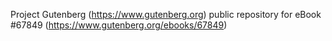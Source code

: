Project Gutenberg (https://www.gutenberg.org) public repository for
eBook #67849 (https://www.gutenberg.org/ebooks/67849)
